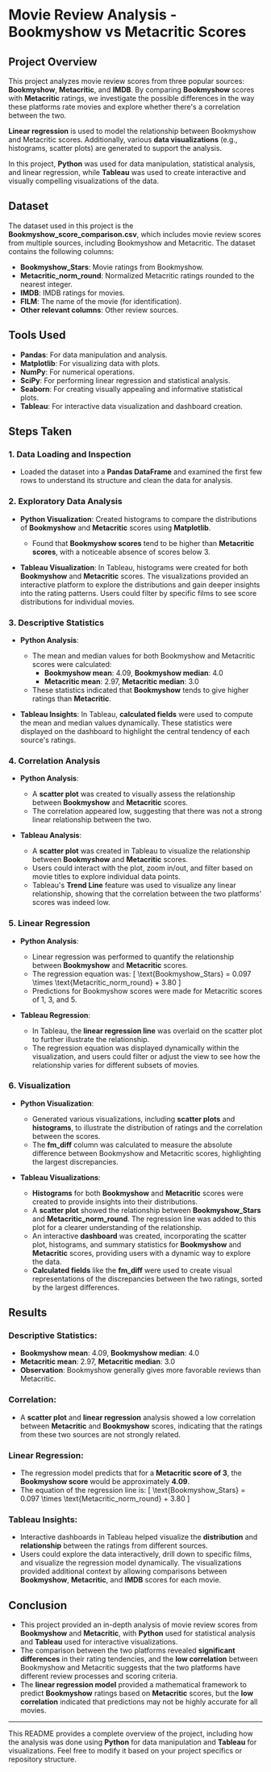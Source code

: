 # Movie Review Analysis - Bookmyshow vs Metacritic Scores

## Project Overview
This project analyzes movie review scores from three popular sources: **Bookmyshow**, **Metacritic**, and **IMDB**. By comparing **Bookmyshow** scores with **Metacritic** ratings, we investigate the possible differences in the way these platforms rate movies and explore whether there's a correlation between the two. 

**Linear regression** is used to model the relationship between Bookmyshow and Metacritic scores. Additionally, various **data visualizations** (e.g., histograms, scatter plots) are generated to support the analysis. 

In this project, **Python** was used for data manipulation, statistical analysis, and linear regression, while **Tableau** was used to create interactive and visually compelling visualizations of the data.

## Dataset
The dataset used in this project is the **Bookmyshow_score_comparison.csv**, which includes movie review scores from multiple sources, including Bookmyshow and Metacritic. The dataset contains the following columns:

- **Bookmyshow_Stars**: Movie ratings from Bookmyshow.
- **Metacritic_norm_round**: Normalized Metacritic ratings rounded to the nearest integer.
- **IMDB**: IMDB ratings for movies.
- **FILM**: The name of the movie (for identification).
- **Other relevant columns**: Other review sources.

## Tools Used
- **Pandas**: For data manipulation and analysis.
- **Matplotlib**: For visualizing data with plots.
- **NumPy**: For numerical operations.
- **SciPy**: For performing linear regression and statistical analysis.
- **Seaborn**: For creating visually appealing and informative statistical plots.
- **Tableau**: For interactive data visualization and dashboard creation.

## Steps Taken

### 1. Data Loading and Inspection
- Loaded the dataset into a **Pandas DataFrame** and examined the first few rows to understand its structure and clean the data for analysis.

### 2. Exploratory Data Analysis
- **Python Visualization**: Created histograms to compare the distributions of **Bookmyshow** and **Metacritic** scores using **Matplotlib**.
    - Found that **Bookmyshow scores** tend to be higher than **Metacritic scores**, with a noticeable absence of scores below 3.
  
- **Tableau Visualization**: In Tableau, histograms were created for both **Bookmyshow** and **Metacritic** scores. The visualizations provided an interactive platform to explore the distributions and gain deeper insights into the rating patterns. Users could filter by specific films to see score distributions for individual movies.

### 3. Descriptive Statistics
- **Python Analysis**:
    - The mean and median values for both Bookmyshow and Metacritic scores were calculated:
        - **Bookmyshow mean**: 4.09, **Bookmyshow median**: 4.0
        - **Metacritic mean**: 2.97, **Metacritic median**: 3.0
    - These statistics indicated that **Bookmyshow** tends to give higher ratings than **Metacritic**.
  
- **Tableau Insights**: In Tableau, **calculated fields** were used to compute the mean and median values dynamically. These statistics were displayed on the dashboard to highlight the central tendency of each source's ratings.

### 4. Correlation Analysis
- **Python Analysis**:
    - A **scatter plot** was created to visually assess the relationship between **Bookmyshow** and **Metacritic** scores.
    - The correlation appeared low, suggesting that there was not a strong linear relationship between the two.
  
- **Tableau Analysis**: 
    - A **scatter plot** was created in Tableau to visualize the relationship between **Bookmyshow** and **Metacritic** scores.
    - Users could interact with the plot, zoom in/out, and filter based on movie titles to explore individual data points.
    - Tableau's **Trend Line** feature was used to visualize any linear relationship, showing that the correlation between the two platforms' scores was indeed low.

### 5. Linear Regression
- **Python Analysis**:
    - Linear regression was performed to quantify the relationship between **Bookmyshow** and **Metacritic** scores.
    - The regression equation was: 
        \[
        \text{Bookmyshow\_Stars} = 0.097 \times \text{Metacritic\_norm\_round} + 3.80
        \]
    - Predictions for Bookmyshow scores were made for Metacritic scores of 1, 3, and 5.
  
- **Tableau Regression**: 
    - In Tableau, the **linear regression line** was overlaid on the scatter plot to further illustrate the relationship.
    - The regression equation was displayed dynamically within the visualization, and users could filter or adjust the view to see how the relationship varies for different subsets of movies.

### 6. Visualization
- **Python Visualization**:
    - Generated various visualizations, including **scatter plots** and **histograms**, to illustrate the distribution of ratings and the correlation between the scores.
    - The **fm_diff** column was calculated to measure the absolute difference between Bookmyshow and Metacritic scores, highlighting the largest discrepancies.
  
- **Tableau Visualizations**:
    - **Histograms** for both **Bookmyshow** and **Metacritic** scores were created to provide insights into their distributions.
    - A **scatter plot** showed the relationship between **Bookmyshow_Stars** and **Metacritic_norm_round**. The regression line was added to this plot for a clearer understanding of the relationship.
    - An interactive **dashboard** was created, incorporating the scatter plot, histograms, and summary statistics for **Bookmyshow** and **Metacritic** scores, providing users with a dynamic way to explore the data.
    - **Calculated fields** like the **fm_diff** were used to create visual representations of the discrepancies between the two ratings, sorted by the largest differences.

## Results

### Descriptive Statistics:
- **Bookmyshow mean**: 4.09, **Bookmyshow median**: 4.0
- **Metacritic mean**: 2.97, **Metacritic median**: 3.0
- **Observation**: Bookmyshow generally gives more favorable reviews than Metacritic.

### Correlation:
- A **scatter plot** and **linear regression** analysis showed a low correlation between **Metacritic** and **Bookmyshow** scores, indicating that the ratings from these two sources are not strongly related.

### Linear Regression:
- The regression model predicts that for a **Metacritic score of 3**, the **Bookmyshow score** would be approximately **4.09**.
- The equation of the regression line is:
  \[
  \text{Bookmyshow\_Stars} = 0.097 \times \text{Metacritic\_norm\_round} + 3.80
  \]

### Tableau Insights:
- Interactive dashboards in Tableau helped visualize the **distribution** and **relationship** between the ratings from different sources.
- Users could explore the data interactively, drill down to specific films, and visualize the regression model dynamically. The visualizations provided additional context by allowing comparisons between **Bookmyshow**, **Metacritic**, and **IMDB** scores for each movie.

## Conclusion
- This project provided an in-depth analysis of movie review scores from **Bookmyshow** and **Metacritic**, with **Python** used for statistical analysis and **Tableau** used for interactive visualizations.
- The comparison between the two platforms revealed **significant differences** in their rating tendencies, and the **low correlation** between Bookmyshow and Metacritic suggests that the two platforms have different review processes and scoring criteria.
- The **linear regression model** provided a mathematical framework to predict **Bookmyshow** ratings based on **Metacritic** scores, but the **low correlation** indicated that predictions may not be highly accurate for all movies.

---

This README provides a complete overview of the project, including how the analysis was done using **Python** for data manipulation and **Tableau** for visualizations. Feel free to modify it based on your project specifics or repository structure.

